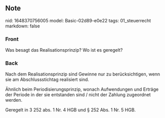 ## Note
nid: 1648370756005
model: Basic-02d89-e0e22
tags: 01_steuerrecht
markdown: false

### Front
Was besagt das Realisationsprinzip? Wo ist es geregelt?

### Back
Nach dem Realisationsprinzip sind Gewinne nur zu berücksichtigen, wenn sie am Abschlussstichtag realisiert sind. 

Ähnlich beim Periodisierungsprinzip, wonach Aufwendungen und Erträge der Periode in der sie entstanden sind / nicht der Zahlung zugeordnet werden.

Geregelt in 3 252 abs. 1 Nr. 4 HGB und § 252 Abs. 1 Nr. 5 HGB.
